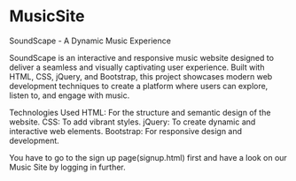 # MusicSite


SoundScape - A Dynamic Music Experience

SoundScape is an interactive and responsive music website designed to deliver a seamless and visually captivating user experience. Built with HTML, CSS, jQuery, and Bootstrap, this project showcases modern web development techniques to create a platform where users can explore, listen to, and engage with music.

Technologies Used
HTML: For the structure and semantic design of the website.
CSS: To add vibrant styles.
jQuery: To create dynamic and interactive web elements.
Bootstrap: For responsive design and development.

You have to go to the sign up page(signup.html) first and have a look on our Music Site by logging in further. 
